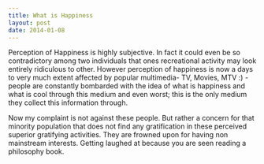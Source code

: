 ```yaml
---
title: What is Happiness
layout: post
date: 2014-01-08
---
```


Perception of Happiness is highly subjective. In fact it could even be so contradictory
among two individuals that ones recreational activity may look entirely ridiculous
to other. However perception of happiness is now a days to very much extent affected by
popular multimedia- TV, Movies, MTV :) - people are constantly bombarded with the idea
of what is happiness and what is cool through this medium and even worst; this is the only medium
they collect this information through.

Now my complaint is not against these people. But rather a concern for that minority
population that does not find any gratification in these perceived superior gratifying
activities. They are frowned upon for having non mainstream interests. Getting laughed
at because you are seen reading a philosophy book.
